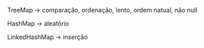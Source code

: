 TreeMap -> comparação, ordenação, lento, ordem natual, não null

HashMap -> aleatório

LinkedHashMap -> inserção
